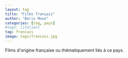 ```yaml
---
layout: tag
title: "Films français"
author: "Boris Moon"
categories: [tag, pays]
#tags: [italien]
tag: francais
image: tags/francais.jpg
---
```


Films d'origine française ou thématiquement liés à ce pays.

